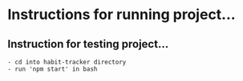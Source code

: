 # Instructions for running project...

## Instruction for testing project...
    - cd into habit-tracker directory
    - run 'npm start' in bash
